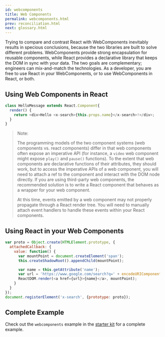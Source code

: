 ```yaml
---
id: webcomponents
title: Web Components
permalink: webcomponents.html
prev: reconciliation.html
next: glossary.html
---
```


Trying to compare and contrast React with WebComponents inevitably results in specious conclusions, because the two libraries are built to solve different problems.  WebComponents provide strong encapsulation for reusable components, while React provides a declarative library that keeps the DOM in sync with your data.  The two goals are complementary; engineers can mix-and-match the technologies.  As a developer, you are free to use React in your WebComponents, or to use WebComponents in React, or both.

## Using Web Components in React

```javascript
class HelloMessage extends React.Component{
  render() {
    return <div>Hello <x-search>{this.props.name}</x-search>!</div>;
  }
}
```

> Note:
>
> The programming models of the two component systems (web components vs. react components) differ in that
> web components often expose an imperative API (for instance, a `video` web component might expose `play()`
> and `pause()` functions).  To the extent that web components are declarative functions of their attributes,
> they should work, but to access the imperative APIs of a web component, you will need to attach a ref to the
> component and interact with the DOM node directly.  If you are using third-party web components, the
> recommended solution is to write a React component that behaves as a wrapper for your web component.
>
> At this time, events emitted by a web component may not properly propagate through a React render tree.
> You will need to manually attach event handlers to handle these events within your React components.


## Using React in your Web Components


```javascript
var proto = Object.create(HTMLElement.prototype, {
  attachedCallback: {
    value: function() {
      var mountPoint = document.createElement('span');
      this.createShadowRoot().appendChild(mountPoint);

      var name = this.getAttribute('name');
      var url = 'https://www.google.com/search?q=' + encodeURIComponent(name);
      ReactDOM.render(<a href={url}>{name}</a>, mountPoint);
    }
  }
});
document.registerElement('x-search', {prototype: proto});
```

## Complete Example

Check out the `webcomponents` example in the [starter kit](/react/downloads.html) for a complete example.
